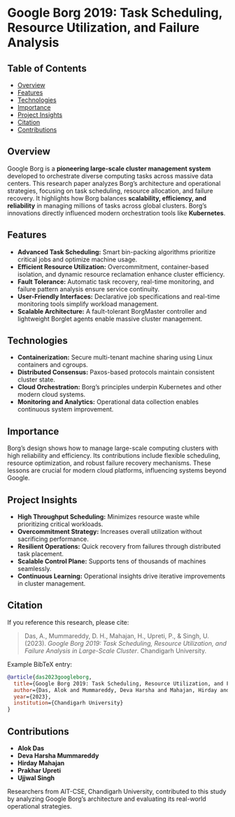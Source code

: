 # Google Borg 2019: Task Scheduling, Resource Utilization, and Failure Analysis

## Table of Contents
- [Overview](#overview)  
- [Features](#features)  
- [Technologies](#technologies)  
- [Importance](#importance)  
- [Project Insights](#project-insights)  
- [Citation](#citation)  
- [Contributions](#contributions)  

## Overview
Google Borg is a **pioneering large-scale cluster management system** developed to orchestrate diverse computing tasks across massive data centers. This research paper analyzes Borg’s architecture and operational strategies, focusing on task scheduling, resource allocation, and failure recovery. It highlights how Borg balances **scalability, efficiency, and reliability** in managing millions of tasks across global clusters. Borg’s innovations directly influenced modern orchestration tools like **Kubernetes**.

## Features
- **Advanced Task Scheduling:** Smart bin-packing algorithms prioritize critical jobs and optimize machine usage.
- **Efficient Resource Utilization:** Overcommitment, container-based isolation, and dynamic resource reclamation enhance cluster efficiency.
- **Fault Tolerance:** Automatic task recovery, real-time monitoring, and failure pattern analysis ensure service continuity.
- **User-Friendly Interfaces:** Declarative job specifications and real-time monitoring tools simplify workload management.
- **Scalable Architecture:** A fault-tolerant BorgMaster controller and lightweight Borglet agents enable massive cluster management.

## Technologies
- **Containerization:** Secure multi-tenant machine sharing using Linux containers and cgroups.
- **Distributed Consensus:** Paxos-based protocols maintain consistent cluster state.
- **Cloud Orchestration:** Borg’s principles underpin Kubernetes and other modern cloud systems.
- **Monitoring and Analytics:** Operational data collection enables continuous system improvement.

## Importance
Borg’s design shows how to manage large-scale computing clusters with high reliability and efficiency. Its contributions include flexible scheduling, resource optimization, and robust failure recovery mechanisms. These lessons are crucial for modern cloud platforms, influencing systems beyond Google.

## Project Insights
- **High Throughput Scheduling:** Minimizes resource waste while prioritizing critical workloads.
- **Overcommitment Strategy:** Increases overall utilization without sacrificing performance.
- **Resilient Operations:** Quick recovery from failures through distributed task placement.
- **Scalable Control Plane:** Supports tens of thousands of machines seamlessly.
- **Continuous Learning:** Operational insights drive iterative improvements in cluster management.

## Citation
If you reference this research, please cite:

> Das, A., Mummareddy, D. H., Mahajan, H., Upreti, P., & Singh, U. (2023). *Google Borg 2019: Task Scheduling, Resource Utilization, and Failure Analysis in Large-Scale Cluster*. Chandigarh University.

Example BibTeX entry:
```bibtex
@article{das2023googleborg,
  title={Google Borg 2019: Task Scheduling, Resource Utilization, and Failure Analysis in Large-Scale Cluster},
  author={Das, Alok and Mummareddy, Deva Harsha and Mahajan, Hirday and Upreti, Prakhar and Singh, Ujjwal},
  year={2023},
  institution={Chandigarh University}
}
```

## Contributions
- **Alok Das**  
- **Deva Harsha Mummareddy**  
- **Hirday Mahajan**  
- **Prakhar Upreti**  
- **Ujjwal Singh**  

Researchers from AIT-CSE, Chandigarh University, contributed to this study by analyzing Google Borg’s architecture and evaluating its real-world operational strategies.
